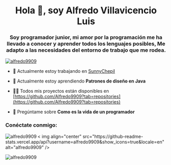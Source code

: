 <h1 align="center">Hola 👋, soy Alfredo Villavicencio Luis</h1>
<h3 align="center">Soy programador junior, mi amor por la programación me ha llevado a conocer y aprender todos los lenguajes posibles, Me adapto a las necesidades del entorno de trabajo que me rodea.</h3>

<p align="left"> <a href="https://github.com/ryo-ma/github-profile-trophy"><img src="https://github-profile-trophy.vercel.app/?username=alfredo9909" alt="alfredo9909" /></a> </p>

- 🔭 Actualmente estoy trabajando en [SunnyChepil](https://github.com/kevdany17/DataBaseMigrationSunnyChepil.git)

- 🌱 Actualmente estoy aprendiendo **Patrones de diseño en Java**



- 👨‍💻 Todos mis proyectos están disponibles en [https://github.com/Alfredo9909?tab=repositories](https://github.com/Alfredo9909?tab=repositories)

- 💬 Pregúntame sobre **Como es la vida de un programador**

<h3 align="left">Conéctate conmigo:</h3>


<p><img align="left" src="https://github-readme-stats.vercel.app/api/top-langs?username=alfredo9909&show_icons=true&locale=en&layout=compact" alt="alfredo9909" /></p>

<p> < img align="center" src="https://github-readme-stats.vercel.app/api?username=alfredo9909&show_icons=true&locale=en" alt="alfredo9909" /></p>

<p><img align="center" src="https://github-readme-streak-stats.herokuapp.com/?user=alfredo9909&" alt="alfredo9909" /></p>
